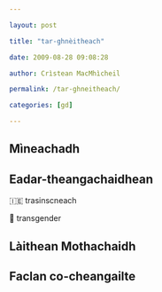 ```yaml
---

layout: post

title: "tar-ghnèitheach"

date: 2009-08-28 09:08:28

author: Crìstean MacMhìcheil

permalink: /tar-ghneitheach/

categories: [gd]

---
```


## Mìneachadh

## Eadar-theangachaidhean

&#x1f1ee;&#x1f1ea; trasinscneach

&#x1f3f4;&#xe0067;&#xe0062;&#xe0065;&#xe006e;&#xe0067;&#xe007f; transgender

## Làithean Mothachaidh

## Faclan co-cheangailte